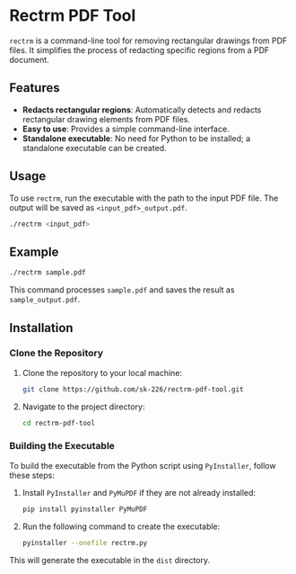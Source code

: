 
# Rectrm PDF Tool

`rectrm` is a command-line tool for removing rectangular drawings from PDF files. It simplifies the process of redacting specific regions from a PDF document.

## Features

- **Redacts rectangular regions**: Automatically detects and redacts rectangular drawing elements from PDF files.
- **Easy to use**: Provides a simple command-line interface.
- **Standalone executable**: No need for Python to be installed; a standalone executable can be created.

## Usage

To use `rectrm`, run the executable with the path to the input PDF file. The output will be saved as `<input_pdf>_output.pdf`.

```sh
./rectrm <input_pdf>
```

## Example

```sh
./rectrm sample.pdf
```

This command processes `sample.pdf` and saves the result as `sample_output.pdf`.

## Installation

### Clone the Repository

1. Clone the repository to your local machine:

    ```sh
    git clone https://github.com/sk-226/rectrm-pdf-tool.git
    ```

2. Navigate to the project directory:

    ```sh
    cd rectrm-pdf-tool
    ```

### Building the Executable

To build the executable from the Python script using `PyInstaller`, follow these steps:

1. Install `PyInstaller` and `PyMuPDF` if they are not already installed:

    ```sh
    pip install pyinstaller PyMuPDF
    ```

2. Run the following command to create the executable:

    ```sh
    pyinstaller --onefile rectrm.py
    ```

This will generate the executable in the `dist` directory.
